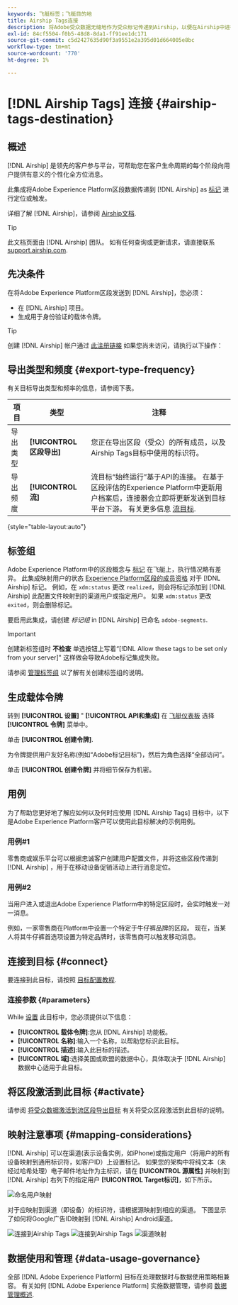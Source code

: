 ```yaml
---
keywords: 飞艇标签；飞艇目的地
title: Airship Tags连接
description: 将Adobe受众数据无缝地作为受众标记传递到Airship，以便在Airship中进行定位。
exl-id: 84cf5504-f0b5-48d8-8da1-ff91ee1dc171
source-git-commit: c5d2427635d90f3a9551e2a395d01d664005e8bc
workflow-type: tm+mt
source-wordcount: '770'
ht-degree: 1%

---
```


# [!DNL Airship Tags] 连接 {#airship-tags-destination}

## 概述

[!DNL Airship] 是领先的客户参与平台，可帮助您在客户生命周期的每个阶段向用户提供有意义的个性化全方位消息。

此集成将Adobe Experience Platform区段数据传递到 [!DNL Airship] as [标记](https://docs.airship.com/guides/audience/tags/) 进行定位或触发。

详细了解 [!DNL Airship]，请参阅 [Airship文档](https://docs.airship.com).


>[!TIP]
>
>此文档页面由 [!DNL Airship] 团队。 如有任何查询或更新请求，请直接联系 [support.airship.com](https://support.airship.com/).

## 先决条件

在将Adobe Experience Platform区段发送到 [!DNL Airship]，您必须：

* 在 [!DNL Airship] 项目。
* 生成用于身份验证的载体令牌。

>[!TIP]
> 
>创建 [!DNL Airship] 帐户通过 [此注册链接](https://go.airship.eu/accounts/register/plan/starter/) 如果您尚未访问，请执行以下操作：

## 导出类型和频度 {#export-type-frequency}

有关目标导出类型和频率的信息，请参阅下表。

| 项目 | 类型 | 注释 |
---------|----------|---------|
| 导出类型 | **[!UICONTROL 区段导出]** | 您正在导出区段（受众）的所有成员，以及Airship Tags目标中使用的标识符。 |
| 导出频度 | **[!UICONTROL 流]** | 流目标“始终运行”基于API的连接。 在基于区段评估的Experience Platform中更新用户档案后，连接器会立即将更新发送到目标平台下游。 有关更多信息 [流目标](/help/destinations/destination-types.md#streaming-destinations). |

{style=&quot;table-layout:auto&quot;}

## 标签组

Adobe Experience Platform中的区段概念与 [标记](https://docs.airship.com/guides/audience/tags/) 在飞艇上，执行情况略有差异。 此集成映射用户的状态 [Experience Platform区段的成员资格](../../../xdm/field-groups/profile/segmentation.md) 对于 [!DNL Airship] 标记。 例如，在 `xdm:status` 更改 `realized`，则会将标记添加到 [!DNL Airship] 此配置文件映射到的渠道用户或指定用户。 如果 `xdm:status` 更改 `exited`，则会删除标记。

要启用此集成，请创建 *标记组* in [!DNL Airship] 已命名 `adobe-segments`.

>[!IMPORTANT]
>
>创建新标签组时 **不检查** 单选按钮上写着“[!DNL Allow these tags to be set only from your server]&quot; 这样做会导致Adobe标记集成失败。

请参阅 [管理标签组](https://docs.airship.com/tutorials/manage-project/messaging/tag-groups) 以了解有关创建标签组的说明。

## 生成载体令牌

转到 **[!UICONTROL 设置]** &quot; **[!UICONTROL API和集成]** 在 [飞艇仪表板](https://go.airship.com) 选择 **[!UICONTROL 令牌]** 菜单中。

单击 **[!UICONTROL 创建令牌]**.

为令牌提供用户友好名称(例如“Adobe标记目标”)，然后为角色选择“全部访问”。

单击 **[!UICONTROL 创建令牌]** 并将细节保存为机密。

## 用例

为了帮助您更好地了解应如何以及何时应使用 [!DNL Airship Tags] 目标中，以下是Adobe Experience Platform客户可以使用此目标解决的示例用例。

### 用例#1

零售商或娱乐平台可以根据忠诚客户创建用户配置文件，并将这些区段传递到 [!DNL Airship] ，用于在移动设备促销活动上进行消息定位。

### 用例#2

当用户进入或退出Adobe Experience Platform中的特定区段时，会实时触发一对一消息。

例如，一家零售商在Platform中设置一个特定于牛仔裤品牌的区段。 现在，当某人将其牛仔裤首选项设置为特定品牌时，该零售商可以触发移动消息。

## 连接到目标 {#connect}

要连接到此目标，请按照 [目标配置教程](../../ui/connect-destination.md).

### 连接参数 {#parameters}

While [设置](../../ui/connect-destination.md) 此目标中，您必须提供以下信息：

* **[!UICONTROL 载体令牌]**:您从 [!DNL Airship] 功能板。
* **[!UICONTROL 名称]**:输入一个名称，以帮助您标识此目标。
* **[!UICONTROL 描述]**:输入此目标的描述。
* **[!UICONTROL 域]**:选择美国或欧盟的数据中心，具体取决于 [!DNL Airship] 数据中心适用于此目标。


## 将区段激活到此目标 {#activate}

请参阅 [将受众数据激活到流区段导出目标](../../ui/activate-segment-streaming-destinations.md) 有关将受众区段激活到此目标的说明。

## 映射注意事项 {#mapping-considerations}

[!DNL Airship] 可以在渠道(表示设备实例，如iPhone)或指定用户（将用户的所有设备映射到通用标识符，如客户ID）上设置标记。 如果您的架构中将纯文本（未经过哈希处理）电子邮件地址作为主标识，请在 **[!UICONTROL 源属性]** 并映射到 [!DNL Airship] 右列下的指定用户 **[!UICONTROL Target标识]**，如下所示。

![命名用户映射](../../assets/catalog/mobile-engagement/airship-tags/mapping-option-2.png)

对于应映射到渠道（即设备）的标识符，请根据源映射到相应的渠道。 下图显示了如何将Google广告ID映射到 [!DNL Airship] Android渠道。

![连接到Airship Tags](../../assets/catalog/mobile-engagement/airship-tags/select-source-identity.png)
![连接到Airship Tags](../../assets/catalog/mobile-engagement/airship-tags/select-target-identity.png)
![渠道映射](../../assets/catalog/mobile-engagement/airship-tags/mapping-option.png)

## 数据使用和管理 {#data-usage-governance}

全部 [!DNL Adobe Experience Platform] 目标在处理数据时与数据使用策略相兼容。 有关如何 [!DNL Adobe Experience Platform] 实施数据管理，请参阅 [数据管理概述](../../../data-governance/home.md).
